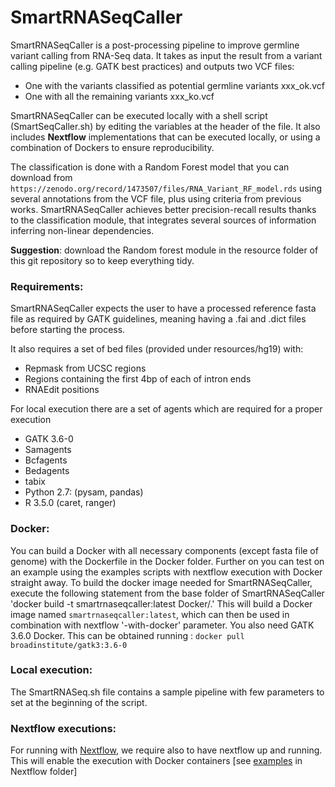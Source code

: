 # SmartRNASeqCaller

SmartRNASeqCaller is a post-processing pipeline to improve germline variant calling from RNA-Seq data.
It takes as input the result from a variant calling pipeline (e.g. GATK best practices)  and outputs two VCF files:
 
 - One with the variants classified as potential germline variants xxx_ok.vcf
 - One with all the remaining variants xxx_ko.vcf

SmartRNASeqCaller can be executed locally with a shell script (SmartSeqCaller.sh) by editing the variables at the header of the file. It also includes **Nextflow** implementations that can be executed locally, or using a combination of Dockers to ensure reproducibility.

The classification is done with a Random Forest model that you can download from `https://zenodo.org/record/1473507/files/RNA_Variant_RF_model.rds` using several annotations from the VCF file, plus using criteria from previous works. SmartRNASeqCaller achieves better precision-recall results thanks to the classification module, that integrates several sources of information inferring non-linear dependencies.

**Suggestion**: download the Random forest module in the resource folder of this git repository so to keep everything tidy.


### Requirements:
SmartRNASeqCaller expects the user to have a processed reference fasta file as required by GATK guidelines, meaning having a .fai and .dict files before starting the process.

It also requires a set of bed files (provided under resources/hg19) with:
 - Repmask from UCSC regions
 - Regions containing the first 4bp of each of intron ends 
 - RNAEdit positions

For local execution there are a set of agents which are required for a proper execution
 - GATK 3.6-0
 - Samagents
 - Bcfagents
 - Bedagents
 - tabix
 - Python 2.7: (pysam, pandas)
 - R 3.5.0 (caret, ranger) 

### Docker: 
You can build a Docker with all necessary components (except fasta file of genome) with the Dockerfile in the Docker folder.
Further on you can test on an example using the examples scripts with nextflow execution with Docker straight away.
To build the docker image needed for SmartRNASeqCaller, execute the following statement from the base folder of SmartRNASeqCaller
'docker build -t smartrnaseqcaller:latest Docker/.' 
This will build a Docker image named `smartrnaseqcaller:latest`, which can then be used in combination with nextflow '-with-docker' parameter.
You also need GATK 3.6.0 Docker. This can be obtained running : `docker pull broadinstitute/gatk3:3.6-0 `

### Local execution:
The SmartRNASeq.sh file contains a sample pipeline with few parameters to set at the beginning of the script.

### Nextflow executions:  
For running with [Nextflow](https://www.nextflow.io/), we require also to have nextflow up and running. This will enable the execution with Docker containers [see [examples](https://github.com/inab/SmartRNASeqCaller/blob/master/Nextflow/exec_line.sh)  in Nextflow folder]
